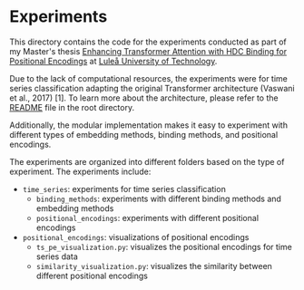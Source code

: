 
# Experiments

This directory contains the code for the experiments conducted as part of my Master's thesis
[Enhancing Transformer Attention with HDC Binding for Positional Encodings]()
at [Luleå University of Technology](https://www.ltu.se/en).

Due to the lack of computational resources, the experiments were for time series classification adapting the original Transformer architecture (Vaswani et al., 2017) [1].
To learn more about the architecture, please refer to the [README](../../README.md) file in the root directory.

Additionally, the modular implementation makes it easy to experiment with different types of embedding methods, binding methods, and positional encodings.

The experiments are organized into different folders based on the type of experiment. The experiments include:

- `time_series`: experiments for time series classification
  - `binding_methods`: experiments with different binding methods and embedding methods
  - `positional_encodings`: experiments with different positional encodings
- `positional_encodings`: visualizations of positional encodings
  - `ts_pe_visualization.py`: visualizes the positional encodings for time series data
  - `similarity_visualization.py`: visualizes the similarity between different positional encodings
